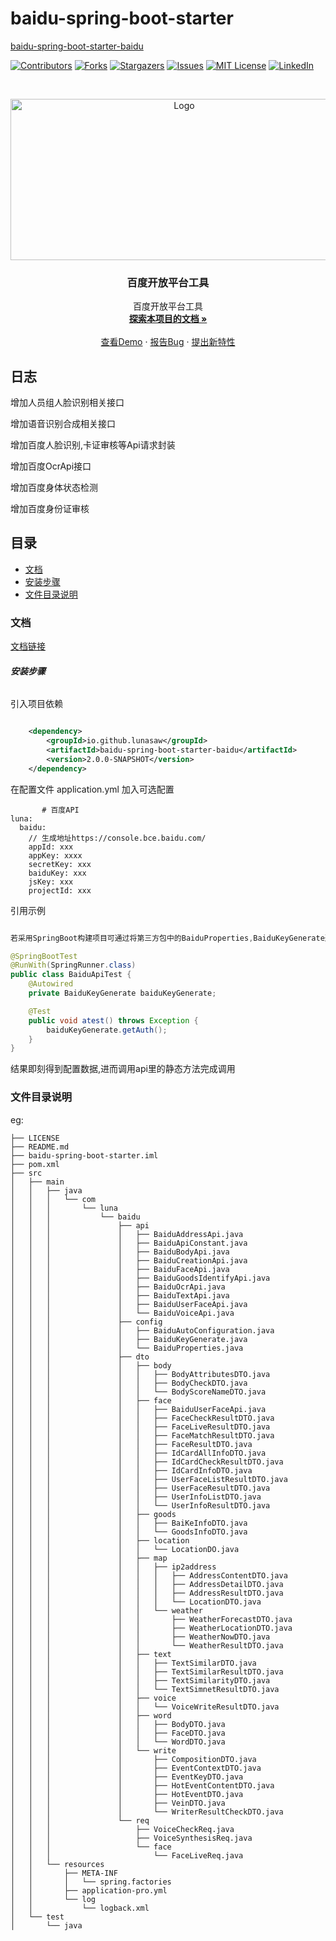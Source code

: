 

# baidu-spring-boot-starter

[baidu-spring-boot-starter-baidu](https://github.com/lunasaw/baidu-spring-boot-starter)

<!-- PROJECT SHIELDS -->

[![Contributors][contributors-shield]][contributors-url]
[![Forks][forks-shield]][forks-url]
[![Stargazers][stars-shield]][stars-url]
[![Issues][issues-shield]][issues-url]
[![MIT License][license-shield]][license-url]
[![LinkedIn][linkedin-shield]][linkedin-url]

<!-- PROJECT LOGO -->
<br />

<p align="center">
  <a href="https://github.com/czy1024/baidu-spring-boot-starter/">
    <img src="https://tva1.sinaimg.cn/large/008i3skNgy1grloxhfbmkj30f00760sv.jpg" alt="Logo" width="540" height="258">
  </a>

  <h3 align="center">百度开放平台工具</h3>
  <p align="center">
    百度开放平台工具
    <br />
    <a href="https://github.com/czy1024/baidu-spring-boot-starter"><strong>探索本项目的文档 »</strong></a>
    <br />
    <br />
    <a href="">查看Demo</a>
    ·
    <a href="">报告Bug</a>
    ·
    <a href="https://github.com/czy1024/baidu-spring-boot-starter/issues">提出新特性</a>
  </p>

</p>

## 日志
 增加人员组人脸识别相关接口

 增加语音识别合成相关接口

 增加百度人脸识别,卡证审核等Api请求封装

 增加百度OcrApi接口

 增加百度身体状态检测

 增加百度身份证审核
 
## 目录

- [文档](#文档)
- [安装步骤](#安装步骤)
- [文件目录说明](#文件目录说明)

### 文档

[文档链接](https://lunasaw.github.io/baidu-spring-boot-starter/)


###### **安装步骤**



引入项目依赖

```xml

    <dependency>
        <groupId>io.github.lunasaw</groupId>
        <artifactId>baidu-spring-boot-starter-baidu</artifactId>
        <version>2.0.0-SNAPSHOT</version>
    </dependency>
```
在配置文件 application.yml 加入可选配置

```text
       # 百度API
luna:
  baidu:
    // 生成地址https://console.bce.baidu.com/
    appId: xxx
    appKey: xxxx
    secretKey: xxx
    baiduKey: xxx
    jsKey: xxx
    projectId: xxx
```

引用示例

```java

若采用SpringBoot构建项目可通过将第三方包中的BaiduProperties,BaiduKeyGenerate通过Spring配置文件注入Spring管理

@SpringBootTest
@RunWith(SpringRunner.class)
public class BaiduApiTest {
    @Autowired
    private BaiduKeyGenerate baiduKeyGenerate;

    @Test
    public void atest() throws Exception {
        baiduKeyGenerate.getAuth();
    }
}


```
结果即刻得到配置数据,进而调用api里的静态方法完成调用


### 文件目录说明
eg:

```
├── LICENSE
├── README.md
├── baidu-spring-boot-starter.iml
├── pom.xml
├── src
│   ├── main
│   │   ├── java
│   │   │   └── com
│   │   │       └── luna
│   │   │           └── baidu
│   │   │               ├── api
│   │   │               │   ├── BaiduAddressApi.java
│   │   │               │   ├── BaiduApiConstant.java
│   │   │               │   ├── BaiduBodyApi.java
│   │   │               │   ├── BaiduCreationApi.java
│   │   │               │   ├── BaiduFaceApi.java
│   │   │               │   ├── BaiduGoodsIdentifyApi.java
│   │   │               │   ├── BaiduOcrApi.java
│   │   │               │   ├── BaiduTextApi.java
│   │   │               │   ├── BaiduUserFaceApi.java
│   │   │               │   └── BaiduVoiceApi.java
│   │   │               ├── config
│   │   │               │   ├── BaiduAutoConfiguration.java
│   │   │               │   ├── BaiduKeyGenerate.java
│   │   │               │   └── BaiduProperties.java
│   │   │               ├── dto
│   │   │               │   ├── body
│   │   │               │   │   ├── BodyAttributesDTO.java
│   │   │               │   │   ├── BodyCheckDTO.java
│   │   │               │   │   └── BodyScoreNameDTO.java
│   │   │               │   ├── face
│   │   │               │   │   ├── BaiduUserFaceApi.java
│   │   │               │   │   ├── FaceCheckResultDTO.java
│   │   │               │   │   ├── FaceLiveResultDTO.java
│   │   │               │   │   ├── FaceMatchResultDTO.java
│   │   │               │   │   ├── FaceResultDTO.java
│   │   │               │   │   ├── IdCardAllInfoDTO.java
│   │   │               │   │   ├── IdCardCheckResultDTO.java
│   │   │               │   │   ├── IdCardInfoDTO.java
│   │   │               │   │   ├── UserFaceListResultDTO.java
│   │   │               │   │   ├── UserFaceResultDTO.java
│   │   │               │   │   ├── UserInfoListDTO.java
│   │   │               │   │   └── UserInfoResultDTO.java
│   │   │               │   ├── goods
│   │   │               │   │   ├── BaiKeInfoDTO.java
│   │   │               │   │   └── GoodsInfoDTO.java
│   │   │               │   ├── location
│   │   │               │   │   └── LocationDO.java
│   │   │               │   ├── map
│   │   │               │   │   ├── ip2address
│   │   │               │   │   │   ├── AddressContentDTO.java
│   │   │               │   │   │   ├── AddressDetailDTO.java
│   │   │               │   │   │   ├── AddressResultDTO.java
│   │   │               │   │   │   └── LocationDTO.java
│   │   │               │   │   └── weather
│   │   │               │   │       ├── WeatherForecastDTO.java
│   │   │               │   │       ├── WeatherLocationDTO.java
│   │   │               │   │       ├── WeatherNowDTO.java
│   │   │               │   │       └── WeatherResultDTO.java
│   │   │               │   ├── text
│   │   │               │   │   ├── TextSimilarDTO.java
│   │   │               │   │   ├── TextSimilarResultDTO.java
│   │   │               │   │   ├── TextSimilarityDTO.java
│   │   │               │   │   └── TextSimnetResultDTO.java
│   │   │               │   ├── voice
│   │   │               │   │   └── VoiceWriteResultDTO.java
│   │   │               │   ├── word
│   │   │               │   │   ├── BodyDTO.java
│   │   │               │   │   ├── FaceDTO.java
│   │   │               │   │   └── WordDTO.java
│   │   │               │   └── write
│   │   │               │       ├── CompositionDTO.java
│   │   │               │       ├── EventContextDTO.java
│   │   │               │       ├── EventKeyDTO.java
│   │   │               │       ├── HotEventContentDTO.java
│   │   │               │       ├── HotEventDTO.java
│   │   │               │       ├── VeinDTO.java
│   │   │               │       └── WriterResultCheckDTO.java
│   │   │               └── req
│   │   │                   ├── VoiceCheckReq.java
│   │   │                   ├── VoiceSynthesisReq.java
│   │   │                   └── face
│   │   │                       └── FaceLiveReq.java
│   │   └── resources
│   │       ├── META-INF
│   │       │   └── spring.factories
│   │       ├── application-pro.yml
│   │       └── log
│   │           └── logback.xml
│   └── test
│       └── java


```



<!-- links -->
[your-project-path]:czy1024/baidu-spring-boot-starter
[contributors-shield]: https://img.shields.io/github/contributors/czy1024/baidu-spring-boot-starter.svg?style=flat-square
[contributors-url]: https://github.com/czy1024/baidu-spring-boot-starter/graphs/contributors
[forks-shield]: https://img.shields.io/github/forks/czy1024/baidu-spring-boot-starter.svg?style=flat-square
[forks-url]: https://github.com/czy1024/baidu-spring-boot-starter/network/members
[stars-shield]: https://img.shields.io/github/stars/czy1024/baidu-spring-boot-starter.svg?style=flat-square
[stars-url]: https://github.com/czy1024/baidu-spring-boot-starter/stargazers
[issues-shield]: https://img.shields.io/github/issues/czy1024/baidu-spring-boot-starter.svg?style=flat-square
[issues-url]: https://img.shields.io/github/issues/czy1024/baidu-spring-boot-starter.svg
[license-shield]: https://img.shields.io/github/license/czy1024/baidu-spring-boot-starter.svg?style=flat-square
[license-url]: https://github.com/czy1024/baidu-spring-boot-starter/blob/master/LICENSE.txt
[linkedin-shield]: https://img.shields.io/badge/-LinkedIn-black.svg?style=flat-square&logo=linkedin&colorB=555
[linkedin-url]: https://linkedin.com/in/baidu-spring-boot-starter




